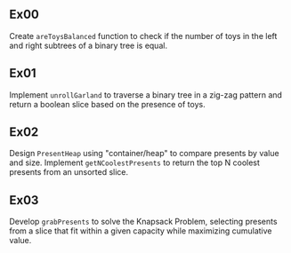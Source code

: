 ## Ex00
Create `areToysBalanced` function to check if the number of toys in the left 
and right subtrees of a binary tree is equal.

## Ex01
Implement `unrollGarland` to traverse a binary tree in a zig-zag pattern and 
return a boolean slice based on the presence of toys.

## Ex02
Design `PresentHeap` using "container/heap" to compare presents by value and 
size. Implement `getNCoolestPresents` to return the top N coolest presents 
from an unsorted slice.

## Ex03
Develop `grabPresents` to solve the Knapsack Problem, selecting presents from 
a slice that fit within a given capacity while maximizing cumulative value.